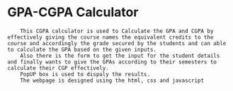 # GPA-CGPA Calculator
        This CGPA calculator is used to Calculate the GPA and CGPA by effectively giving the course names the equivalent credits to the course and accordingly the grade secured by the students and can able to calculate the GPA based on the given inputs.
        Also there is the form to get the input for the student details and finally wants to give the GPAs according to their semesters to calculate their CGP effectively.
        PopUP box is used to dispaly the results.
        The webpage is designed using the html, css and javascript
